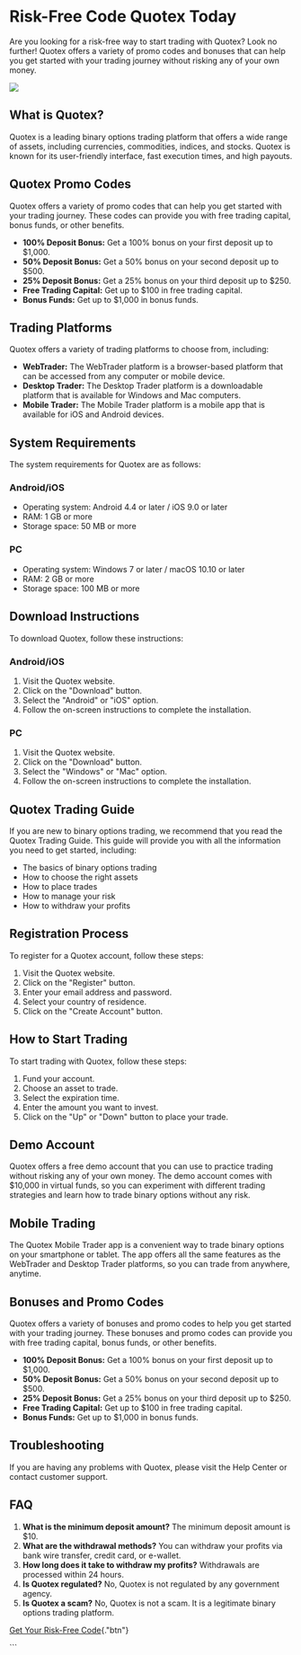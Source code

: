 # Risk-Free Code Quotex Today

Are you looking for a risk-free way to start trading with Quotex? Look
no further! Quotex offers a variety of promo codes and bonuses that can
help you get started with your trading journey without risking any of
your own money.

[![](https://static.quotex.io/files/4_en/300_250.jpg)](https://traff.sbs/brokerqxlid)

## What is Quotex?

Quotex is a leading binary options trading platform that offers a wide
range of assets, including currencies, commodities, indices, and stocks.
Quotex is known for its user-friendly interface, fast execution times,
and high payouts.

## Quotex Promo Codes

Quotex offers a variety of promo codes that can help you get started
with your trading journey. These codes can provide you with free trading
capital, bonus funds, or other benefits.

-   **100% Deposit Bonus:** Get a 100% bonus on your first deposit up to
    \$1,000.
-   **50% Deposit Bonus:** Get a 50% bonus on your second deposit up to
    \$500.
-   **25% Deposit Bonus:** Get a 25% bonus on your third deposit up to
    \$250.
-   **Free Trading Capital:** Get up to \$100 in free trading capital.
-   **Bonus Funds:** Get up to \$1,000 in bonus funds.

## Trading Platforms

Quotex offers a variety of trading platforms to choose from, including:

-   **WebTrader:** The WebTrader platform is a browser-based platform
    that can be accessed from any computer or mobile device.
-   **Desktop Trader:** The Desktop Trader platform is a downloadable
    platform that is available for Windows and Mac computers.
-   **Mobile Trader:** The Mobile Trader platform is a mobile app that
    is available for iOS and Android devices.

## System Requirements

The system requirements for Quotex are as follows:

### Android/iOS

-   Operating system: Android 4.4 or later / iOS 9.0 or later
-   RAM: 1 GB or more
-   Storage space: 50 MB or more

### PC

-   Operating system: Windows 7 or later / macOS 10.10 or later
-   RAM: 2 GB or more
-   Storage space: 100 MB or more

## Download Instructions

To download Quotex, follow these instructions:

### Android/iOS

1.  Visit the Quotex website.
2.  Click on the "Download" button.
3.  Select the "Android" or "iOS" option.
4.  Follow the on-screen instructions to complete the installation.

### PC

1.  Visit the Quotex website.
2.  Click on the "Download" button.
3.  Select the "Windows" or "Mac" option.
4.  Follow the on-screen instructions to complete the installation.

## Quotex Trading Guide

If you are new to binary options trading, we recommend that you read the
Quotex Trading Guide. This guide will provide you with all the
information you need to get started, including:

-   The basics of binary options trading
-   How to choose the right assets
-   How to place trades
-   How to manage your risk
-   How to withdraw your profits

## Registration Process

To register for a Quotex account, follow these steps:

1.  Visit the Quotex website.
2.  Click on the "Register" button.
3.  Enter your email address and password.
4.  Select your country of residence.
5.  Click on the "Create Account" button.

## How to Start Trading

To start trading with Quotex, follow these steps:

1.  Fund your account.
2.  Choose an asset to trade.
3.  Select the expiration time.
4.  Enter the amount you want to invest.
5.  Click on the "Up" or "Down" button to place your trade.

## Demo Account

Quotex offers a free demo account that you can use to practice trading
without risking any of your own money. The demo account comes with
\$10,000 in virtual funds, so you can experiment with different trading
strategies and learn how to trade binary options without any risk.

## Mobile Trading

The Quotex Mobile Trader app is a convenient way to trade binary options
on your smartphone or tablet. The app offers all the same features as
the WebTrader and Desktop Trader platforms, so you can trade from
anywhere, anytime.

## Bonuses and Promo Codes

Quotex offers a variety of bonuses and promo codes to help you get
started with your trading journey. These bonuses and promo codes can
provide you with free trading capital, bonus funds, or other benefits.

-   **100% Deposit Bonus:** Get a 100% bonus on your first deposit up to
    \$1,000.
-   **50% Deposit Bonus:** Get a 50% bonus on your second deposit up to
    \$500.
-   **25% Deposit Bonus:** Get a 25% bonus on your third deposit up to
    \$250.
-   **Free Trading Capital:** Get up to \$100 in free trading capital.
-   **Bonus Funds:** Get up to \$1,000 in bonus funds.

## Troubleshooting

If you are having any problems with Quotex, please visit the Help Center
or contact customer support.

## FAQ

1.  **What is the minimum deposit amount?** The minimum deposit amount
    is \$10.
2.  **What are the withdrawal methods?** You can withdraw your profits
    via bank wire transfer, credit card, or e-wallet.
3.  **How long does it take to withdraw my profits?** Withdrawals are
    processed within 24 hours.
4.  **Is Quotex regulated?** No, Quotex is not regulated by any
    government agency.
5.  **Is Quotex a scam?** No, Quotex is not a scam. It is a legitimate
    binary options trading platform.

[Get Your Risk-Free
Code](\%22https://traff.sbs/brokerqxsignup\%22){."btn"}

\`\`\`

